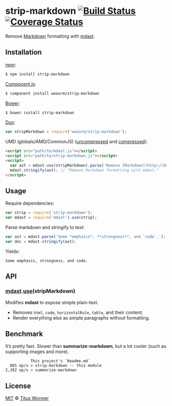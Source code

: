 # strip-markdown [![Build Status](https://img.shields.io/travis/wooorm/strip-markdown.svg?style=flat)](https://travis-ci.org/wooorm/strip-markdown) [![Coverage Status](https://img.shields.io/coveralls/wooorm/strip-markdown.svg?style=flat)](https://coveralls.io/r/wooorm/strip-markdown?branch=master)

Remove [Markdown](http://daringfireball.net/projects/markdown/syntax) formatting with [mdast](https://github.com/wooorm/mdast).

## Installation

[npm](https://docs.npmjs.com/cli/install):

```bash
$ npm install strip-markdown
```

[Component.js](https://github.com/componentjs/component):

```bash
$ component install wooorm/strip-markdown
```

[Bower](http://bower.io/#install-packages):

```bash
$ bower install strip-markdown
```

[Duo](http://duojs.org/#getting-started):

```javascript
var stripMarkdown = require('wooorm/strip-markdown');
```

UMD (globals/AMD/CommonJS) ([uncompressed](strip-markdown.js) and [compressed](strip-markdown.min.js)):

```html
<script src="path/to/mdast.js"></script>
<script src="path/to/strip-markdown.js"></script>
<script>
  var ast = mdast.use(stripMarkdown).parse('Remove [Markdown](http://daringfireball.net/projects/markdown/syntax) formatting with [mdast](https://github.com/wooorm/mdast).');
  mdast.stringify(ast); // "Remove Markdown formatting with mdast."
</script>
```

## Usage

Require dependencies:

```javascript
var strip = require('strip-markdown');
var mdast = require('mdast').use(strip);
```

Parse markdown and stringify to text:

```javascript
var ast = mdast.parse('Some *emphasis*, **strongness**, and `code`.');
var doc = mdast.stringify(ast);
```

Yields:

```text
Some emphasis, strongness, and code.
```

## API

### [mdast](https://github.com/wooorm/mdast#api).[use](https://github.com/wooorm/mdast#mdastuseplugin)(stripMarkdown)

Modifies **mdast** to expose simple plain-text.

*   Removes `html`, `code`, `horizontalRule`, `table`, and their content;
*   Render everything else as simple paragraphs without formatting.

## Benchmark

It’s pretty fast. Slower than **summarize-markdown**, but a lot cooler (such as supporting images and more).

```text
           This project's `Readme.md`
  801 op/s » strip-markdown -- this module
2,382 op/s » summarize-markdown
```

## License

[MIT](LICENSE) © [Titus Wormer](http://wooorm.com)
